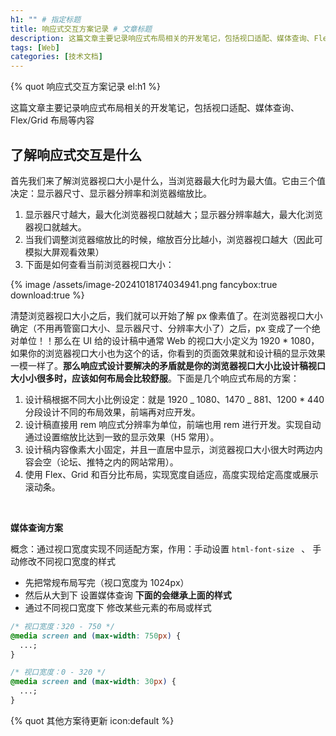 ```yaml
---
h1: "" # 指定标题
title: 响应式交互方案记录 # 文章标题
description: 这篇文章主要记录响应式布局相关的开发笔记，包括视口适配、媒体查询、Flex/Grid 布局等内容 # 文章摘要
tags: [Web]
categories: [技术文档]
---
```


<!-- 使用引用标签作为标题 -->

{% quot 响应式交互方案记录 el:h1 %}

<!-- 指定摘要 -->

这篇文章主要记录响应式布局相关的开发笔记，包括视口适配、媒体查询、Flex/Grid 布局等内容

## 了解响应式交互是什么

首先我们来了解浏览器视口大小是什么，当浏览器最大化时为最大值。它由三个值决定：显示器尺寸、显示器分辨率和浏览器缩放比。

1. 显示器尺寸越大，最大化浏览器视口就越大；显示器分辨率越大，最大化浏览器视口就越大。
1. 当我们调整浏览器缩放比的时候，缩放百分比越小，浏览器视口越大（因此可模拟大屏观看效果）
1. 下面是如何查看当前浏览器视口大小：

{% image /assets/image-20241018174034941.png fancybox:true download:true %}

清楚浏览器视口大小之后，我们就可以开始了解 px 像素值了。在浏览器视口大小确定（不用再管窗口大小、显示器尺寸、分辨率大小了）之后，px 变成了一个绝对单位！！那么在 UI 给的设计稿中通常 Web 的视口大小定义为 1920 \* 1080，如果你的浏览器视口大小也为这个的话，你看到的页面效果就和设计稿的显示效果一模一样了。**那么响应式设计要解决的矛盾就是你的浏览器视口大小比设计稿视口大小小很多时，应该如何布局会比较舒服**。下面是几个响应式布局的方案：

1. 设计稿根据不同大小比例设定：就是 1920 _ 1080、1470 _ 881、1200 \* 440 分段设计不同的布局效果，前端再对应开发。
2. 设计稿直接用 rem 响应式分辨率为单位，前端也用 rem 进行开发。实现自动通过设置缩放比达到一致的显示效果（H5 常用）。
3. 设计稿内容像素大小固定，并且一直居中显示，浏览器视口大小很大时两边内容会空（论坛、推特之内的网站常用）。
4. 使用 Flex、Grid 和百分比布局，实现宽度自适应，高度实现给定高度或展示滚动条。

<br />

**媒体查询方案**

概念：通过视口宽度实现不同适配方案，作用：手动设置 `html-font-size ` 、 手动修改不同视口宽度的样式

- 先把常规布局写完（视口宽度为 1024px）
- 然后从大到下 设置媒体查询 **下面的会继承上面的样式**
- 通过不同视口宽度下 修改某些元素的布局或样式

```css
/* 视口宽度：320 - 750 */
@media screen and (max-width: 750px) {
  ...;
}

/* 视口宽度：0 - 320 */
@media screen and (max-width: 30px) {
  ...;
}
```

{% quot 其他方案待更新 icon:default %}
